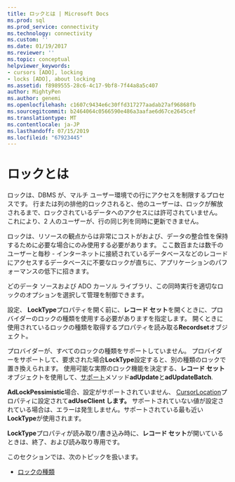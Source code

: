 ```yaml
---
title: ロックとは | Microsoft Docs
ms.prod: sql
ms.prod_service: connectivity
ms.technology: connectivity
ms.custom: ''
ms.date: 01/19/2017
ms.reviewer: ''
ms.topic: conceptual
helpviewer_keywords:
- cursors [ADO], locking
- locks [ADO], about locking
ms.assetid: f8989555-28c6-4c17-9bf8-7f44a8a5c407
author: MightyPen
ms.author: genemi
ms.openlocfilehash: c1607c9434e6c30ffd317277aadab27af96868fb
ms.sourcegitcommit: b2464064c0566590e486a3aafae6d67ce2645cef
ms.translationtype: MT
ms.contentlocale: ja-JP
ms.lasthandoff: 07/15/2019
ms.locfileid: "67923445"
---
```

# <a name="what-is-a-lock"></a>ロックとは
ロックは、DBMS が、マルチ ユーザー環境での行にアクセスを制限するプロセスです。 行または列の排他的ロックされると、他のユーザーは、ロックが解放されるまで、ロックされているデータへのアクセスには許可されていません。 これにより、2 人のユーザーが、行の同じ列を同時に更新できません。  
  
 ロックは、リソースの観点からは非常にコストがおよび、データの整合性を保持するために必要な場合にのみ使用する必要があります。 ここ数百または数千のユーザーと毎秒 - インターネットに接続されているデータベースなどのレコードにアクセスするデータベースに不要なロックが直ちに、アプリケーションのパフォーマンスの低下に招きます。  
  
 どのデータ ソースおよび ADO カーソル ライブラリ、この同時実行を適切なロックのオプションを選択して管理を制御できます。  
  
 設定、 **LockType**プロパティを開く前に、**レコード セット**を開くときに、プロバイダーのロックの種類を使用する必要がありますを指定します。 開くときに使用されているロックの種類を取得するプロパティを読み取る**Recordset**オブジェクト。  
  
 プロバイダーが、すべてのロックの種類をサポートしていません。 プロバイダーをサポートして、要求された場合**LockType**設定すると、別の種類のロックで置き換えられます。 使用可能な実際のロック機能を決定する、**レコード セット**オブジェクトを使用して、[サポート](../../../ado/reference/ado-api/supports-method.md)メソッド**adUpdate**と**adUpdateBatch**.  
  
 **AdLockPessimistic**場合、設定がサポートされていません、 [CursorLocation](../../../ado/reference/ado-api/cursorlocation-property-ado.md)プロパティに設定されて**adUseClient します。** サポートされていない値が設定されている場合は、エラーは発生しません。サポートされている最も近い**LockType**が使用されます。  
  
 **LockType**プロパティが読み取り/書き込み時に、**レコード セット**が開いているときは、終了、および読み取り専用です。  
  
 このセクションでは、次のトピックを扱います。  
  
-   [ロックの種類](../../../ado/guide/data/types-of-locks.md)

